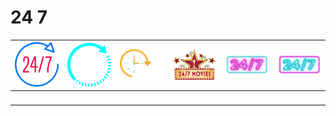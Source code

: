 # 24 7 

| ![circle1-247] | ![circle2-247] | ![circle3-247] | ![movies1-247] | ![neon1-247] | ![neon2-247] |
|:---:|:---:|:---:|:---:|:---:|:---:|
| ![space] | ![space] | ![space] | ![space] | ![space] | ![space] |


[circle1-247]:circle1-247.png
[circle2-247]:circle2-247.png
[circle3-247]:circle3-247.png
[movies1-247]:movies1-247.png
[neon1-247]:neon1-247.png
[neon2-247]:neon2-247.png

[space]:../../misc/space-1500.png "Space"

